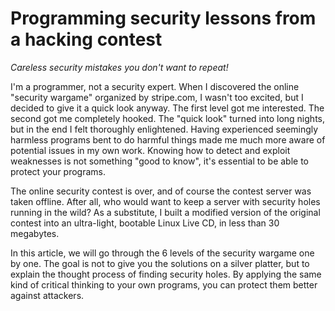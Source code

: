 # Programming security lessons from a hacking contest

*Careless security mistakes you don't want to repeat!*

I'm a programmer, not a security expert.
When I discovered the online "security wargame" organized by stripe.com,
I wasn't too excited, but I decided to give it a quick look anyway.
The first level got me interested.
The second got me completely hooked.
The "quick look" turned into long nights,
but in the end I felt thoroughly enlightened.
Having experienced seemingly harmless programs bent to do harmful things made me much more aware of potential issues in my own work.
Knowing how to detect and exploit weaknesses is not something "good to know",
it's essential to be able to protect your programs.

The online security contest is over,
and of course the contest server was taken offline.
After all,
who would want to keep a server with security holes running in the wild?
As a substitute,
I built a modified version of the original contest into an ultra-light,
bootable Linux Live CD, in less than 30 megabytes.

In this article,
we will go through the 6 levels of the security wargame one by one.
The goal is not to give you the solutions on a silver platter,
but to explain the thought process of finding security holes.
By applying the same kind of critical thinking to your own programs,
you can protect them better against attackers.
